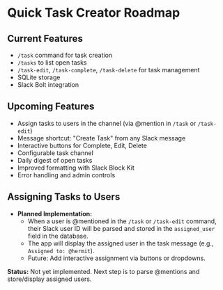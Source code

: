 # Quick Task Creator Roadmap

## Current Features

- `/task` command for task creation
- `/tasks` to list open tasks
- `/task-edit`, `/task-complete`, `/task-delete` for task management
- SQLite storage
- Slack Bolt integration

## Upcoming Features

- Assign tasks to users in the channel (via @mention in `/task` or `/task-edit`)
- Message shortcut: "Create Task" from any Slack message
- Interactive buttons for Complete, Edit, Delete
- Configurable task channel
- Daily digest of open tasks
- Improved formatting with Slack Block Kit
- Error handling and admin controls

## Assigning Tasks to Users

- **Planned Implementation:**
  - When a user is @mentioned in the `/task` or `/task-edit` command, their Slack user ID will be parsed and stored in the `assigned_user` field in the database.
  - The app will display the assigned user in the task message (e.g., `Assigned to: @hermit`).
  - Future: Add interactive assignment via buttons or dropdowns.

**Status:** Not yet implemented. Next step is to parse @mentions and store/display assigned users.
